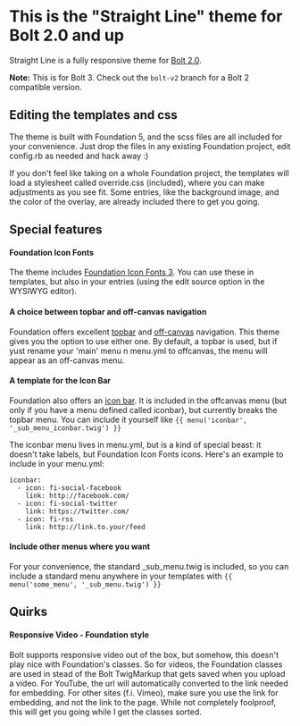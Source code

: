 # This is the "Straight Line" theme for Bolt 2.0 and up

Straight Line is a fully responsive theme for [Bolt 2.0](http://bolt.cm).

**Note:**  This is for Bolt 3. Check out the `bolt-v2` branch for a Bolt 2 compatible version.



## Editing the templates and css

The theme is built with Foundation 5, and the scss files are all included for your convenience. Just drop the files in any existing Foundation project, edit config.rb as needed and hack away :)

If you don't feel like taking on a whole Foundation project, the templates will load a stylesheet called override.css (included), where you can make adjustments as you see fit. Some entries, like the background image, and the color of the overlay, are already included there to get you going.



## Special features

#### Foundation Icon Fonts

The theme includes [Foundation Icon Fonts 3](http://zurb.com/playground/foundation-icon-fonts-3). You can use these in templates, but also in your entries (using the edit source option in the WYSIWYG editor).

#### A choice between topbar and off-canvas navigation

Foundation offers excellent [topbar](http://foundation.zurb.com/docs/components/topbar.html) and [off-canvas](http://foundation.zurb.com/docs/components/offcanvas.html) navigation. This theme gives you the option to use either one. By default, a topbar is used, but if yust rename your 'main' menu n menu.yml to offcanvas,   the menu will appear as an off-canvas menu.

#### A template for the Icon Bar

Foundation also offers an [icon bar](http://foundation.zurb.com/docs/components/iconbar.html). It is included in the offcanvas menu (but only if you have a menu defined called iconbar), but currently breaks the topbar menu. You can include it yourself like ```{{ menu('iconbar', '_sub_menu_iconbar.twig') }}```

The iconbar menu lives in menu.yml, but is a kind of special beast: it doesn't take labels, but Foundation Icon Fonts icons. Here's an example to include in your menu.yml:

```
iconbar:
  - icon: fi-social-facebook
    link: http://facebook.com/
  - icon: fi-social-twitter
    link: https://twitter.com/
  - icon: fi-rss
    link: http://link.to.your/feed
```

#### Include other menus where you want

For your convenience, the standard _sub_menu.twig is included, so you can include a standard menu anywhere in your templates with ```{{ menu('some_menu', '_sub_menu.twig') }}```

## Quirks

#### Responsive Video - Foundation style

Bolt supports responsive video out of the box, but somehow, this doesn't play nice with Foundation's classes. So for videos, the Foundation classes are used in stead of the Bolt TwigMarkup that gets saved when you upload a video.
For YouTube, the url will automatically converted to the link needed for embedding. For other sites (f.i. Vimeo), make sure you use the link for embedding, and not the link to the page. While not completely foolproof, this will get you going while I get the classes sorted.